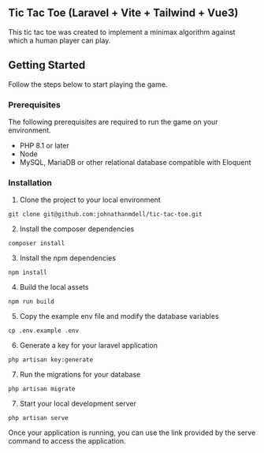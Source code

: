 <!-- INTRODUCTION -->
## Tic Tac Toe (Laravel + Vite + Tailwind + Vue3)

This tic tac toe was created to implement a minimax algorithm against which a human player can play.

<!-- GETTING STARTED -->
## Getting Started

Follow the steps below to start playing the game.

### Prerequisites

The following prerequisites are required to run the game on your environment.

- PHP 8.1 or later
- Node
- MySQL, MariaDB or other relational database compatible with Eloquent

### Installation

1. Clone the project to your local environment

```
git clone git@github.com:johnathanmdell/tic-tac-toe.git
```

2. Install the composer dependencies

```
composer install
```

3. Install the npm dependencies

```
npm install
```

4. Build the local assets

```
npm run build
```

5. Copy the example env file and modify the database variables

```
cp .env.example .env
```

6. Generate a key for your laravel application

```
php artisan key:generate
```

7. Run the migrations for your database

```
php artisan migrate
```

7. Start your local development server

```
php artisan serve
```

Once your application is running, you can use the link provided by the serve command to access the application.
